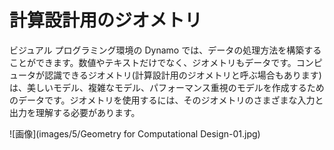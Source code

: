 

# 計算設計用のジオメトリ

ビジュアル プログラミング環境の Dynamo では、データの処理方法を構築することができます。数値やテキストだけでなく、ジオメトリもデータです。コンピュータが認識できるジオメトリ(計算設計用のジオメトリと呼ぶ場合もあります)は、美しいモデル、複雑なモデル、パフォーマンス重視のモデルを作成するためのデータです。ジオメトリを使用するには、そのジオメトリのさまざまな入力と出力を理解する必要があります。

![画像](images/5/Geometry for Computational Design-01.jpg)

